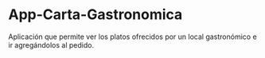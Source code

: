 # App-Carta-Gastronomica
Aplicación que permite ver los platos ofrecidos por un local gastronómico e ir agregándolos al pedido.
